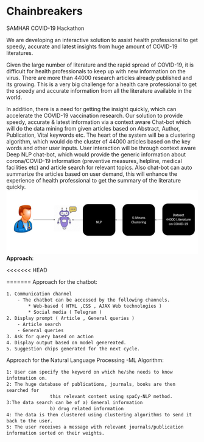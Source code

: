 # Chainbreakers
SAMHAR COVID-19 Hackathon

We are developing an interactive solution to assist health professional to get speedy, accurate and latest insights from huge amount of COVID-19 literatures.

Given the large number of literature and the rapid spread of COVID-19, it is difficult for health professionals to keep up with new information on the virus. There are more than 44000 research articles already published and its growing. This is a very big challenge for a health care professional to get the speedy and accurate information from all the literature available in the world.  

In addition, there is a need for getting the insight quickly, which can accelerate the COVID-19 vaccination research. Our solution to provide speedy, accurate & latest information via a context aware Chat-bot which will do the data mining from given articles based on Abstract, Author, Publication, Vital keywords etc. The heart of the system will be a clustering algorithm, which would do the cluster of 44000 articles based on the key words and other user inputs. User interaction will be through context aware Deep NLP chat-bot, which would provide the generic information about corona/COVID-19 information (preventive measures, helpline, medical facilities etc) and article search for relevant topics. Also chat-bot can auto summarize the articles based on user demand, this will enhance the experience of health professional to get the summary of the literature quickly.
 ![alt text](https://github.com/vinilvadakkepurakkal/chainbreakers/blob/master/pic.jpg?raw=true)
**Approach**:

<<<<<<< HEAD
 
=======
Approach for the chatbot: 
	
	1. Communication channel 
		- The chatbot can be accessed by the following channels.
			* Web-based ( HTML ,CSS , AJAX Web technologies )
			* Social media ( Telegram )
	2. Display prompt ( Article , General queries ) 
		- Article search 
		- General queries
	3. Ask for query based on action
	4. Display output based on model genereated.
	5. Suggestion chips generated for the next cycle.

Approach for the Natural Language Processing -ML Algorithm: 

	1: User can specify the keyword on which he/she needs to know infotmation on.
	2: The huge database of publications, journals, books are then searched for 
					this relevant content using spaCy-NLP method.
	3:The data search can be of a) General information
				    b) drug related information
	4: The data is then clustered using clustering algorithms to send it back to the user.
	5: The user receives a message with relevant journals/publication information sorted on their weights.
	
